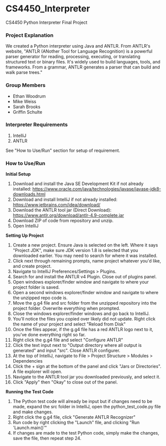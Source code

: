 # CS4450_Interpreter
CS4450 Python Interpreter Final Project

### Project Explanation

We created a Python interpreter using Java and ANTLR. From ANTLR's website, "ANTLR (ANother Tool for Language Recognition) is a powerful parser generator for reading, processing, executing, or translating structured text or binary files. It's widely used to build languages, tools, and frameworks. From a grammar, ANTLR generates a parser that can build and walk parse trees."

### Group Members

- Ethan Woodrum
- Mike Weiss
- Sarah Brooks
- Griffin Schulte

### Interpreter Requirements

1. IntelliJ
2. ANTLR

See "How to Use/Run" section for setup of requirement.

### How to Use/Run
**Initial Setup**
1. Download and install the Java SE Development Kit if not already installed: https://www.oracle.com/java/technologies/javase/javase-jdk8-downloads.html
2. Download and install IntelliJ if not already installed: https://www.jetbrains.com/idea/download/
3. Download the ANTLR tool jar (Direct Download): https://www.antlr.org/download/antlr-4.9-complete.jar
4. Download ZIP of code from repository and unzip.
5. Open IntelliJ

**Setting Up Project**
1. Create a new project. Ensure Java is selected on the left. Where it says "Project JDK", make sure JDK version 1.8 is selected that you downloaded earlier. You may need to search for where it was installed.
2. Click next through remaining prompts, name project whatever you'd like, and create project.
3. Navigate to IntelliJ Preferences/Settings > Plugins.
4. Search for and install the ANTLR v4 Plugin. Close out of plugins panel.
5. Open windows explorer/finder window and navigate to where your project folder is saved.
6. Open a second windows explorer/finder window and navigate to where the unzipped repo code is.
7. Move the g.g4 file and src folder from the unzipped repository into the project folder. Overwrite everything when prompted.
8. Close the windows explorer/finder windows and go back to IntelliJ.
9. You'll notice the files you copied over likely did not update. Right click the name of your project and select "Reload from Disk"
10. Once the files appear, if the g.g4 file has a red ANTLR logo next to it, you've done everything right so far.
11. Right click the g.g4 file and select "Configure ANTLR"
12. Click the text input next to "Output directory where all output is generated" and input "src". Close ANTLR configurer.
13. At the top of IntelliJ, navigate to File > Project Structure > Modules > Dependencies
14. Click the + sign at the bottom of the panel and click "Jars or Directories". A file explorer will open.
15. Navigate to the ANTLR tool jar you downloaded previously, and select it.
16. Click "Apply" then "Okay" to close out of the panel.

**Running the Test Code**
1. The Python test code will already be input but if changes need to be made, expand the src folder in IntelliJ, open the python_test_code.py file and make changes.
2. Right click the g.g4 file, click "Generate ANTLR Recognizer"
3. Run code by right clicking the "Launch" file, and clicking "Run 'Launch.main()'"
4. If changes are made to the test Python code, simply make the changes, save the file, then repeat step 24.
